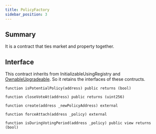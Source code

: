 ```yaml
---
title: PolicyFactory
sidebar_position: 3
---
```


## Summary

It is a contract that ties market and property together.

## Interface

This contract inherits from InitializableUsingRegistry and [OwnableUpgradeable](https://docs.openzeppelin.com/contracts/4.x/api/access#Ownable). So it retains the interfaces of these contructs.

`function isPotentialPolicy(address) public returns (bool)`

`function closeVoteAt(address) public returns (uint256)`

`function create(address _newPolicyAddress) external`

`function forceAttach(address _policy) external`

`function isDuringVotingPeriod(address _policy) public view returns (bool)`
